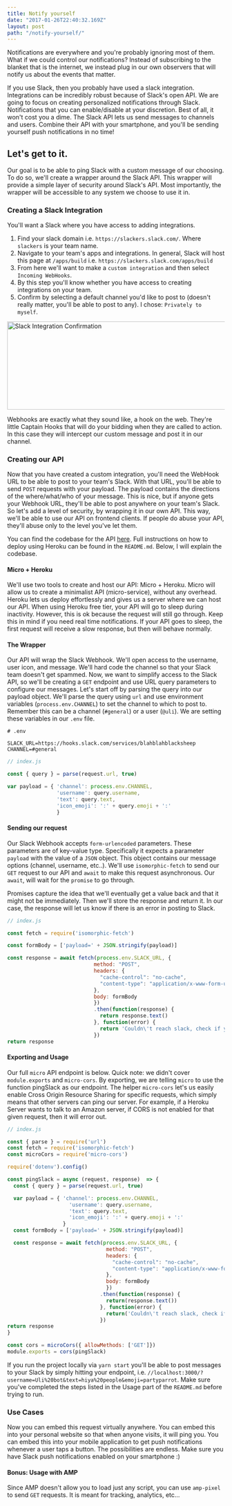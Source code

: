 ```yaml
---
title: Notify yourself
date: "2017-01-26T22:40:32.169Z"
layout: post
path: "/notify-yourself/"
---
```


Notifications are everywhere and you're probably ignoring most of them. 
What if we could control our notifications? Instead of subscribing to the blanket that is the 
internet, we instead plug in our own observers that will notify us about the events that matter.

If you use Slack, then you probably have used a slack integration. Integrations can be incredibly robust
because of Slack's open API. We are going to focus on creating personalized notifications through Slack.
Notifications that you can enable/disable at your discretion. Best of all, it won't
cost you a dime. The Slack API lets us send messages to channels and users. Combine their API with your
 smartphone, and you'll be sending yourself push notifications in no time! 

## Let's get to it.

Our goal is to be able to ping Slack with a custom message of our choosing. To do so, we'll create
a wrapper around the Slack API. This wrapper will provide a simple layer of security around Slack's API. Most
importantly, the wrapper will be accessible to any system we choose to use it in.

### Creating a Slack Integration 

You'll want a Slack where you have access to adding integrations. 
1. Find your slack domain i.e. `https://slackers.slack.com/`. Where `slackers` is your team name.
2. Navigate to your team's apps and integrations. In general, Slack will host this page at `/apps/build`
i.e. `https://slackers.slack.com/apps/build`
3. From here we'll want to make a `custom integration` and then select `Incoming WebHooks`. 
4. By this step you'll know whether you have access to creating integrations on your team.
5. Confirm by selecting a default channel you'd like to post to (doesn't really matter, you'll be able to post to any). I chose: `Privately to myself`.

<img src="//i.imgur.com/19Ev5bl.png" alt="Slack Integration Confirmation" width="650" height="203.25"/>

Webhooks are exactly what they sound like, a hook on the web. They're little Captain Hooks that will do 
your bidding when they are called to action. In this case they will intercept our custom message and
post it in our channel. 

### Creating our API

Now that you have created a custom integration, you'll need the WebHook URL to be able to post to your team's Slack.
With that URL, you'll be able to send `POST` requests with your payload. The payload contains the directions of
the where/what/who of your message. This is nice, but if anyone gets your Webhook URL, they'll be able to post 
anywhere on your team's Slack. So let's add a level of security, by wrapping it in our own API. This way,
 we'll be able to use our API on frontend clients. If people do abuse your API, they'll abuse only to the level
  you've let them. 

You can find the codebase for the API [here](https://github.com/ugiacoman/notification-api/blob/master/index.js).
Full instructions on how to deploy using Heroku can be found in the `README.md`. Below, I will explain the codebase.

#### Micro + Heroku
We'll use two tools to create and host our API: Micro + Heroku. Micro will allow us to create a minimalist
API (micro-service), without any overhead. Heroku lets us deploy effortlessly and gives us a server where we can host our API.
When using Heroku free tier, your API will go to sleep during inactivity. However, this is ok because the request will still go through.
Keep this in mind if you need real time notifications. If your API goes to sleep, the first request will receive a slow response, but then will
behave normally. 

#### The Wrapper
Our API will wrap the Slack Webhook. We'll open access to the username, user icon, and message. We'll hard code the channel so that your Slack team doesn't
get spammed. Now, we want to simplify access to the Slack API, so we'll be creating a `GET` endpoint and use URL query parameters to configure our messages.
Let's start off by parsing the query into our payload object. We'll parse the query using `url` and use environment variables (`process.env.CHANNEL`) 
to set the channel to which to post to. Remember this can be a channel (`#general`) or a user (`@uli`). We are setting these variables in our `.env` file.

```env
# .env

SLACK_URL=https://hooks.slack.com/services/blahblahblacksheep
CHANNEL=#general
```

```js
// index.js

const { query } = parse(request.url, true)

var payload = { 'channel': process.env.CHANNEL,
                'username': query.username,
                'text': query.text,
                'icon_emoji': ':' + query.emoji + ':'
                }
```

#### Sending our request

Our Slack Webhook accepts `form-urlencoded` parameters. These parameters are of key-value type. Specifically it expects a parameter `payload` with
the value of a `JSON` object. This object contains our message options (channel, username, etc..).
We'll use `isomorphic-fetch` to send our `GET` request to our API and `await` to make this request asynchronous.
Our `await`, will wait for the `promise` to go through. 

Promises capture the idea that we'll eventually get a value back and that it might not be immediately. 
Then we'll store the response and return it. In our case, the response will let us know if there is an error in posting to Slack. 

```js
// index.js

const fetch = require('isomorphic-fetch')

const formBody = ['payload=' + JSON.stringify(payload)]

const response = await fetch(process.env.SLACK_URL, {
                            method: "POST",
                            headers: {
                              "cache-control": "no-cache",
                              "content-type": "application/x-www-form-urlencoded"
                            },    
                            body: formBody
                            })
                            .then(function(response) {
                              return response.text()
                            }, function(error) {
                              return 'Couldn\'t reach slack, check if you configured your .env file correctly.'
                            })
return response
```

#### Exporting and Usage

Our full `micro` API endpoint is below. Quick note: we didn't cover `module.exports` and `micro-cors`. By exporting, we are telling `micro` to use 
the function pingSlack as our endpoint. The helper `micro-cors` let's us easily enable Cross Origin Resource Sharing for specific requests, 
which simply means that other servers can ping our server. For example, if a Heroku Server wants to talk to an Amazon server, if CORS is not 
enabled for that given request, then it will error out.

```js
// index.js

const { parse } = require('url')
const fetch = require('isomorphic-fetch')
const microCors = require('micro-cors')

require('dotenv').config()

const pingSlack = async (request, response)  => {
  const { query } = parse(request.url, true)

  var payload = { 'channel': process.env.CHANNEL,
                    'username': query.username,
                    'text': query.text,
                    'icon_emoji': ':' + query.emoji + ':'
                  }
  const formBody = ['payload=' + JSON.stringify(payload)]

  const response = await fetch(process.env.SLACK_URL, {
                                method: "POST",
                                headers: {
                                  "cache-control": "no-cache",
                                  "content-type": "application/x-www-form-urlencoded"
                                },    
                                body: formBody
                                })
                              .then(function(response) {
                                return(response.text())
                              }, function(error) {
                                return('Couldn\'t reach slack, check if you configured your .env file correctly.')
                              })
return response
}

const cors = microCors({ allowMethods: ['GET']})
module.exports = cors(pingSlack)
```

If you run the project locally via `yarn start` you'll be able to post messages to your Slack by simply hitting your 
endpoint, i.e. `//localhost:3000/?username=Uli%20bot&text=hiya%20people&emoji=partyparrot`. Make sure you've completed the
steps listed in the Usage part of the `README.md` before trying to run.

### Use Cases

Now you can embed this request virtually anywhere. You can embed this into your personal website so that when anyone visits, it will ping you. You can embed this into
your mobile application to get push notifications whenever a user taps a button. The possibilities are endless. Make sure you have Slack push notifications enabled on 
your smartphone :)

#### Bonus: Usage with AMP

Since AMP doesn't allow you to load just any script, you can use `amp-pixel` to send `GET` requests. It is meant for tracking, analytics, etc...

<amp-pixel src="https://blooming-gorge-88603.herokuapp.com/?username=Uli bot&text=Someone read: notify yourself!&emoji=:partyparrot"></amp-pixel>
